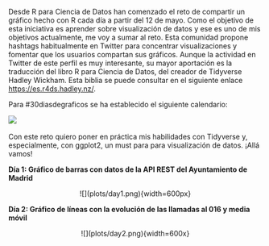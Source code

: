 Desde R para Ciencia de Datos han comenzado el reto de compartir un gráfico hecho con R cada día a partir del 12 de mayo. Como el objetivo de esta iniciativa es aprender sobre visualización de datos y ese es uno de mis objetivos actualmente, me voy a sumar al reto. Esta comunidad propone hashtags habitualmente en Twitter para concentrar visualizaciones y fomentar que los usuarios compartan sus gráficos. Aunque la actividad en Twitter de este perfil es muy interesante, su mayor aportación es la traducción del libro R para Ciencia de Datos, del creador de Tidyverse Hadley Wickham. Esta biblia se puede consultar en el siguiente enlace <https://es.r4ds.hadley.nz/>.

Para #30diasdegraficos se ha establecido el siguiente calendario:
 
![](https://pbs.twimg.com/media/EXsJ0O_WkAASkHe?format=jpg&name=medium)

Con este reto quiero poner en práctica mis habilidades con Tidyverse y, especialmente, con ggplot2, un must para para visualización de datos. ¡Allá vamos!

**Día 1: Gráfico de barras con datos de la API REST del Ayuntamiento de Madrid**

<p align="center">
![](plots/day1.png){width=600px}
</p>


**Día 2: Gráfico de líneas con la evolución de las llamadas al 016 y media móvil**

<p align="center">
![](plots/day2.png){width=600x}
</p>
